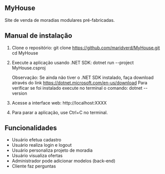## MyHouse 
Site de venda de moradias modulares pré-fabricadas.

## Manual de instalação
1. Clone o repositório:
   git clone https://github.com/maridverd/MyHouse.git
   cd MyHouse

2. Execute a aplicação usando .NET SDK:
   dotnet run --project MyHouse.csproj
   
   Observação: Se ainda não tiver o .NET SDK instalado, faça download através do link https://dotnet.microsoft.com/en-us/download
   Para verificar se foi instalado execute no terminal o comando: dotnet --version

4. Acesse a interface web:
   http://localhost:XXXX

5. Para parar a aplicação, use Ctrl+C no terminal.

## Funcionalidades
 - Usuário efetua cadastro 
 - Usuário realiza login e logout
 - Usuário personaliza projeto de moradia
 - Usuário visualiza ofertas
 - Administrador pode adicionar modelos (back-end)
 - Cliente faz perguntas
